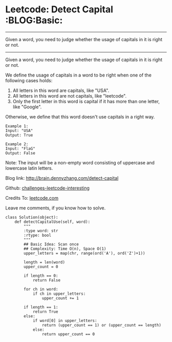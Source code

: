 # Leetcode: Detect Capital     :BLOG:Basic:


---

Given a word, you need to judge whether the usage of capitals in it is right or not.  

---

Given a word, you need to judge whether the usage of capitals in it is right or not.  

We define the usage of capitals in a word to be right when one of the following cases holds:  

1.  All letters in this word are capitals, like "USA".
2.  All letters in this word are not capitals, like "leetcode".
3.  Only the first letter in this word is capital if it has more than one letter, like "Google".

Otherwise, we define that this word doesn't use capitals in a right way.  

    Example 1:
    Input: "USA"
    Output: True

    Example 2:
    Input: "FlaG"
    Output: False

Note: The input will be a non-empty word consisting of uppercase and lowercase latin letters.  

Blog link: <http://brain.dennyzhang.com/detect-capital>  

Github: [challenges-leetcode-interesting](https://github.com/DennyZhang/challenges-leetcode-interesting/tree/master/detect-capital)  

Credits To: [leetcode.com](https://leetcode.com/problems/detect-capital/description)  

Leave me comments, if you know how to solve.  

    class Solution(object):
        def detectCapitalUse(self, word):
            """
            :type word: str
            :rtype: bool
            """
            ## Basic Idea: Scan once
            ## Complexity: Time O(n), Space O(1)
            upper_letters = map(chr, range(ord('A'), ord('Z')+1))
    
            length = len(word)
            upper_count = 0
    
            if length == 0:
                return False
    
            for ch in word:
                if ch in upper_letters:
                    upper_count += 1
    
            if length == 1:
                return True
            else:
                if word[0] in upper_letters:
                    return (upper_count == 1) or (upper_count == length)
                else:
                    return upper_count == 0